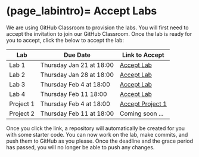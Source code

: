 (page_labintro)=
Accept Labs
=======================

We are using GitHub Classroom to provision the labs. 
You will first need to accept the invitation to join our GitHub Classroom.
Once the lab is ready for you to accept, click the below to accept the lab:

| Lab       | Due Date                 | Link to Accept                                              |
|-----------|--------------------------|-------------------------------------------------------------|
| Lab 1     | Thursday Jan 21 at 18:00 | [Accept Lab](https://classroom.github.com/g/zTFF078l)       |
| Lab 2     | Thursday Jan 28 at 18:00 | [Accept Lab](https://classroom.github.com/g/2Zk3bsDL)       |
| Lab 3     | Thursday Feb 4 at 18:00  | [Accept Lab](https://classroom.github.com/g/pu_ryaGd)       |
| Lab 4     | Thursday Feb 11 18:00    | [Accept Lab](https://classroom.github.com/g/TXwSooZxi)      |
| Project 1 | Thursday Feb 4 at 18:00  | [Accept Project 1](https://classroom.github.com/g/8t5lVkVv) |
| Project 2 | Thursday Feb 11 at 18:00 | Coming soon ...                                             |


Once you click the link, a repository will automatically be created for you with some starter code.
You can now work on the lab, make commits, and push them to GitHub as you please. 
Once the deadline and the grace period has passed, you will no longer be able to push any changes.